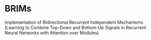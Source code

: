 # BRIMs
Implementation of Bidirectional Recurrent Independent Mechanisms (Learning to Combine Top-Down and Bottom-Up Signals in Recurrent Neural Networks with Attention over Modules)
